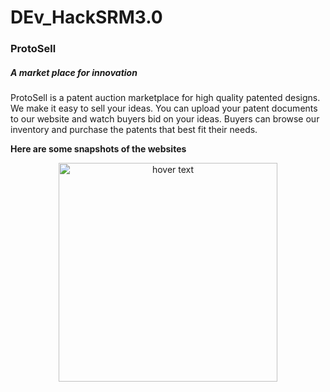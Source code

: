 # DEv_HackSRM3.0
### ProtoSell
##### A market place for innovation

ProtoSell is a patent auction marketplace for high quality patented designs. We make it easy to sell your ideas. You can upload your patent documents to our website and watch buyers bid on your ideas. Buyers can browse our inventory and purchase the patents that best fit their needs.

**Here are some snapshots of the websites**
<p align="center">
  <img src="C:\Users\Sharmaji\Pictures\Screenshots\home.png" width="350" title="hover text">
  
</p>

